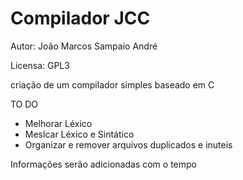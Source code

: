 # Compilador JCC

Autor: João Marcos Sampaio André

Licensa: GPL3

criação de um compilador simples baseado em C

TO DO

<ul>
 <li>Melhorar Léxico
 <li>Meslcar Léxico e Sintático
 <li>Organizar e remover arquivos duplicados e inuteis
</ul>

Informações serão adicionadas com o tempo
